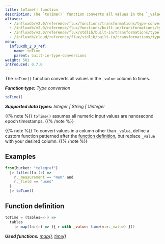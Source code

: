 ```yaml
---
title: toTime() function
description: The `toTime()` function converts all values in the `_value` column to times.
aliases:
  - /influxdb/v2.0/reference/flux/functions/transformations/type-conversions/totime
  - /influxdb/v2.0/reference/flux/functions/built-in/transformations/type-conversions/totime/
  - /influxdb/v2.0/reference/flux/stdlib/built-in/transformations/type-conversions/totime/
  - /influxdb/cloud/reference/flux/stdlib/built-in/transformations/type-conversions/totime/
menu:
  influxdb_2_0_ref:
    name: toTime
    parent: built-in-type-conversions
weight: 501
introduced: 0.7.0
---
```


The `toTime()` function converts all values in the `_value` column to times.

_**Function type:** Type conversion_  

```js
toTime()
```

_**Supported data types:** Integer | String | Uinteger_

{{% note %}}
`toTime()` assumes all numeric input values are nanosecond epoch timestamps.
{{% /note %}}

{{% note %}}
To convert values in a column other than `_value`, define a custom function
patterned after the [function definition](#function-definition),
but replace `_value` with your desired column.
{{% /note %}}

## Examples
```js
from(bucket: "telegraf")
  |> filter(fn:(r) =>
    r._measurement == "mem" and
    r._field == "used"
  )
  |> toTime()
```

## Function definition
```js
toTime = (tables=<-) =>
  tables
    |> map(fn:(r) => ({ r with _value: time(v:r._value) }))
```

_**Used functions:**
[map()](/influxdb/v2.0/reference/flux/stdlib/built-in/transformations/map),
[time()](/influxdb/v2.0/reference/flux/stdlib/built-in/transformations/type-conversions/time)_

